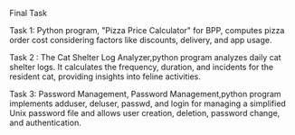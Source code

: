 Final Task

Task 1: Python program, "Pizza Price Calculator" for BPP, computes pizza order cost considering factors like discounts, delivery, and app usage. 

Task 2 : The Cat Shelter Log Analyzer,python program analyzes daily cat shelter logs. It calculates the frequency, duration, and incidents for the resident cat, providing insights into feline activities.

Task 3: Password Management,  Password Management,python program implements adduser, deluser, passwd, and login for managing a simplified Unix password file and allows user creation, deletion, password change, and authentication.
